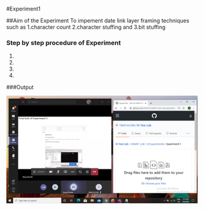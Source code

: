 #Experiment1

##Aim of the Experiment
To impement date link layer framing techniques such as
1.character count 2.character stuffing and 3.bit stuffing

### Step by step procedure of Experiment
1.
2.
3.
4.

###Output

![Output](Desktop.jpg.png)


